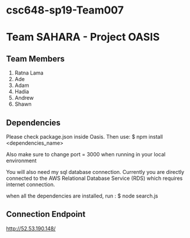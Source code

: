 # csc648-sp19-Team007

# Team SAHARA - Project OASIS

## Team Members
1. Ratna Lama
2. Ade
3. Adam
4. Hadia
5. Andrew
6. Shawn

## Dependencies
Please check package.json inside Oasis.
Then use: $ npm install <dependencies_name>

Also make sure to change port = 3000 when running in your local environment

You will also need my sql database connection. Currently you are directly connected to the AWS Relational Database Service (RDS) which requires internet connection.

when all the dependencies are installed, run : $ node search.js

## Connection Endpoint
http://52.53.190.148/

